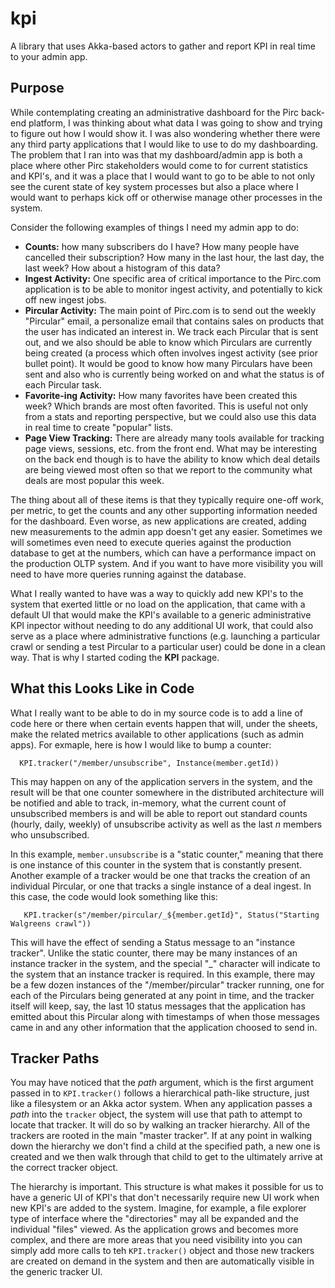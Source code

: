 # kpi
A library that uses Akka-based actors to gather and report KPI in real time to your admin app.

## Purpose

While contemplating creating an administrative dashboard for the Pirc back-end platform, I was thinking about what data I was going to show and trying to figure out how I would show it.  I was also wondering whether there were any third party applications that I would like to use to do my dashboarding.  The problem that I ran into was that my dashboard/admin app is both a place where other Pirc stakeholders would come to for current statistics and KPI's, and it was a place that I would want to go to be able to not only see the curent state of key system processes but also a place where I would want to perhaps kick off or otherwise manage other processes in the system.

Consider the following examples of things I need my admin app to do:

* **Counts:** how many subscribers do I have?  How many people have cancelled their subscription?  How many in the last hour, the last day, the last week?  How about a histogram of this data?
* **Ingest Activity:** One specific area of critical importance to the Pirc.com application is to be able to monitor ingest activity, and potentially to kick off new ingest jobs.
* **Pircular Activity:** The main point of Pirc.com is to send out the weekly "Pircular" email, a personalize email that contains sales on products that the user has indicated an interest in.  We track each Pircular that is sent out, and we also should be able to know which Pirculars are currently being created (a process which often involves ingest activity (see prior bullet point).  It would be good to know how many Pirculars have been sent and also who is currently being worked on and what the status is of each Pircular task.
* **Favorite-ing Activity:** How many favorites have been created this week?  Which brands are most often favorited.  This is useful not only from a stats and reporting perspective, but we could also use this data in real time to create "popular" lists.
* **Page View Tracking:** There are already many tools available for tracking page views, sessions, etc. from the front end.  What may be interesting on the back end though is to have the ability to know which deal details are being viewed most often so that we report to the community what deals are most popular this week.

The thing about all of these items is that they typically require one-off work, per metric, to get the counts and any other supporting information needed for the dashboard.  Even worse, as new applications are created, adding new measurements to the admin app doesn't get any easier.  Sometimes we will sometimes even need to execute queries against the production database to get at the numbers, which can have a performance impact on the production OLTP system.  And if you want to have more visibility you will need to have more queries running against the database.

What I really wanted to have was a way to quickly add new KPI's to the system that exerted little or no load on the application, that came with a default UI that would make the KPI's available to a generic administrative KPI inpector without needing to do any additional UI work, that could also serve as a place where administrative functions (e.g. launching a particular crawl or sending a test Pircular to a particular user) could be done in a clean way.  That is why I started coding the **KPI** package.

## What this Looks Like in Code

What I really want to be able to do in my source code is to add a line of code here or there when certain events happen that will, under the sheets, make the related metrics available to other applications (such as admin apps).  For exmaple, here is how I would like to bump a counter:

```
  KPI.tracker("/member/unsubscribe", Instance(member.getId))
```

This may happen on any of the application servers in the system, and the result will be that one counter somewhere in the distributed architecture will be notified and able to track, in-memory, what the current count of unsubscribed members is and will be able to report out standard counts (hourly, daily, weekly) of unsubscribe activity as well as the last _n_ members who unsubscribed.

In this example, `member.unsubscribe` is a "static counter," meaning that there is one instance of this counter in the system that is constantly present.  Another example of a tracker would be one that tracks the creation of an individual Pircular, or one that tracks a single instance of a deal ingest.  In this case, the code would look something like this:

```
   KPI.tracker(s"/member/pircular/_${member.getId}", Status("Starting Walgreens crawl"))
```

This will have the effect of sending a Status message to an "instance tracker".  Unlike the static counter, there may be many instances of an instance tracker in the system, and the special "_" character will indicate to the system that an instance tracker is required.  In this example, there may be a few dozen instances of the "/member/pircular" tracker running, one for each of the Pirculars being generated at any point in time, and the tracker itself will keep, say, the last 10 status messages that the application has emitted about this Pircular along with timestamps of when those messages came in and any other information that the application choosed to send in.

## Tracker Paths

You may have noticed that the _path_ argument, which is the first argument passed in to `KPI.tracker()` follows a hierarchical path-like structure, just like a filesystem or an Akka actor system.  When any application passes a _path_ into the `tracker` object, the system will use that path to attempt to locate that tracker.  It will do so by walking an tracker hierarchy.  All of the trackers are rooted in the main "master tracker".   If at any point in walking down the hierarchy we don't find a child at the specified path, a new one is created and we then walk through that child to get to the ultimately arrive at the correct tracker object.

The hierarchy is important.  This structure is what makes it possible for us to have a generic UI of KPI's that don't necessarily require new UI work when new KPI's are added to the system.  Imagine, for example, a file explorer type of interface where the "directories" may all be expanded and the individual "files" viewed.  As the application grows and becomes more complex, and there are more areas that you need visibility into you can simply add more calls to teh `KPI.tracker()` object and those new trackers are created on demand in the system and then are automatically visible in the generic tracker UI.
